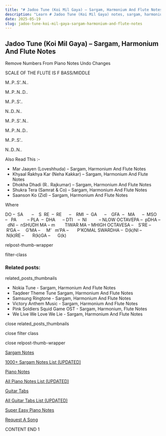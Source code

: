 ```yaml
---
title: "# Jadoo Tune (Koi Mil Gaya) – Sargam, Harmonium And Flute Notes"
description: "Learn # Jadoo Tune (Koi Mil Gaya) notes, sargam, harmonium notations and flute notes. Easy step-by-step tutorial for beginners."
date: 2025-05-19
slug: jadoo-tune-koi-mil-gaya-sargam-harmonium-and-flute-notes
---
```


## Jadoo Tune (Koi Mil Gaya) – Sargam, Harmonium And Flute Notes

Remove Numbers From Piano Notes
Undo Changes

SCALE OF THE FLUTE IS F BASS/MIDDLE

M..P..S’..N..

M..P..N..D..

M..P..S’..

N..D..N..



M..P..S’..N..

M..P..N..D..

M..P..S’..

N..D..N..



Also Read This :-

* Mar Jaayen (Loveshhuda) – Sargam, Harmonium And Flute Notes
* Khyaal Rakhya Kar (Neha Kakkar) – Sargam, Harmonium And Flute Notes
* Dhokha Dhadi (R.. Rajkumar) – Sargam, Harmonium And Flute Notes
* Shukra Tera (Samrat & Co) – Sargam, Harmonium And Flute Notes
* Saanson Ko (Zid) – Sargam, Harmonium And Flute Notes

Where

DO –  SA       –    S  RE  –  RE      –    RMI  –  GA      –    GFA  –   MA      –  MSO  –   PA         – PLA  –  DHA      – DTI    –  NI          – NLOW OCTAVEPA –  pDHA –  dNI –  nSHUDH MA – m        TIWAR MA – MHIGH OCTAVESA –    S’RE –     R’GA –     G’MA –     M’   m’PA –       P’KOMAL SWARDHA –  D(k)NI –       N(k)RE –       R(k)GA –      G(k)

relpost-thumb-wrapper

filter-class

### Related posts:

related_posts_thumbnails

* Nokia Tune - Sargam, Harmonium And Flute Notes
* Taqdeer Theme Tune Sargam, Harmonium And Flute Notes
* Samsung Ringtone - Sargam, Harmonium And Flute Notes
* Victory Anthem Music - Sargam, Harmonium And Flute Notes
* Pink Soldiers Squid Game OST - Sargam, Harmonium, Flute Notes
* We Live We Love We Lie - Sargam, Harmonium And Flute Notes

close related_posts_thumbnails

close filter class

close relpost-thumb-wrapper

[Sargam Notes](/sargam-notes.html)

[1000+ Sargam Notes List (UPDATED)](/all-songs-list-sargam-notes.html)

[Piano Notes](/piano-notes.html)

[All Piano Notes List (UPDATED)](/all-songs-list-piano-notes.html)

[Guitar Tabs](/guitar-tabs.html)

[All Guitar Tabs List (UPDATED)](/all-songs-list-guitar-tabs.html)

[Super Easy Piano Notes](https://studywall.in/)

[Request A Song](/request-a-song.html)

CONTENT END 1

